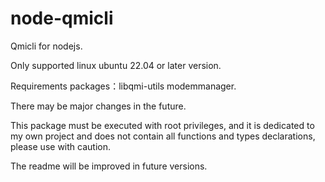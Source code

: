# node-qmicli

Qmicli for nodejs.

Only supported linux ubuntu 22.04 or later version.

Requirements packages：libqmi-utils modemmanager.

There may be major changes in the future.

This package must be executed with root privileges, and it is dedicated to my own project and does not contain all functions and types declarations, please use with caution.

The readme will be improved in future versions.
